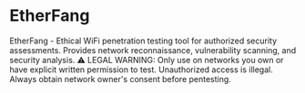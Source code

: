 # EtherFang
EtherFang - Ethical WiFi penetration testing tool for authorized security assessments. Provides network reconnaissance, vulnerability scanning, and security analysis. ⚠️ LEGAL WARNING: Only use on networks you own or have explicit written permission to test. Unauthorized access is illegal. Always obtain network owner's consent before pentesting.
